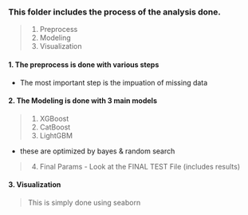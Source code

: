### This folder includes the process of the analysis done.

> 1. Preprocess
> 2. Modeling
> 3. Visualization

#### 1. The preprocess is done with various steps
- The most important step is the impuation of missing data

#### 2. The Modeling is done with 3 main models
> 1. XGBoost
> 2. CatBoost
> 3. LightGBM
- these are optimized by bayes & random search 

> 4. Final Params - Look at the FINAL TEST File (includes results) 

#### 3. Visualization
> This is simply done using seaborn
